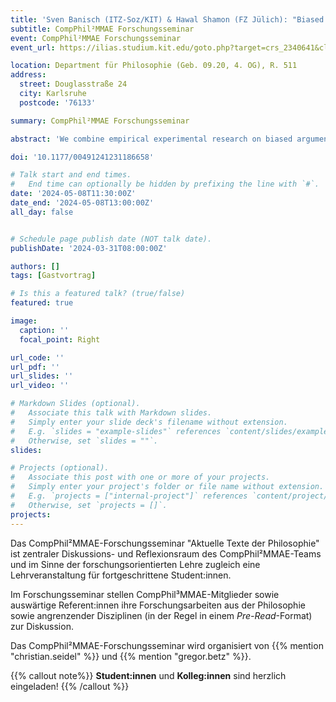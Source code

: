 ```yaml
---
title: 'Sven Banisch (ITZ-Soz/KIT) & Hawal Shamon (FZ Jülich): "Biased Processing and Opinion Polarization: Experimental Refinement of Argument Communication Theory in the Context of the Energy Debate"'
subtitle: CompPhil²MMAE Forschungsseminar
event: CompPhil²MMAE Forschungsseminar
event_url: https://ilias.studium.kit.edu/goto.php?target=crs_2340641&client_id=produktiv

location: Department für Philosophie (Geb. 09.20, 4. OG), R. 511
address:
  street: Douglasstraße 24
  city: Karlsruhe
  postcode: '76133'

summary: CompPhil²MMAE Forschungsseminar

abstract: 'We combine empirical experimental research on biased argument processing with a computational theory of group deliberation to overcome the micro–macro problem of sociology and to clarify the role of biased processing in debates around energy. We integrate biased processing into the framework of argument communication theory in which agents exchange arguments about a certain topic and adapt opinions accordingly. Our derived mathematical model fits significantly better to the experimentally observed attitude changes than the neutral argument processing assumption made in previous models. Our approach provides new insight into the relationship between biased processing and opinion polarization. Our analysis reveals a sharp qualitative transition from attitude moderation to polarization at the individual level. At the collective level, we find that weak biased processing significantly accelerates group decision processes, whereas strong biased processing leads to a meta-stable conflictual state of bi-polarization that becomes persistent as the bias increases.'

doi: '10.1177/00491241231186658'

# Talk start and end times.
#   End time can optionally be hidden by prefixing the line with `#`.
date: '2024-05-08T11:30:00Z'
date_end: '2024-05-08T13:00:00Z'
all_day: false


# Schedule page publish date (NOT talk date).
publishDate: '2024-03-31T08:00:00Z'

authors: []
tags: [Gastvortrag]

# Is this a featured talk? (true/false)
featured: true

image:
  caption: ''
  focal_point: Right

url_code: ''
url_pdf: ''
url_slides: ''
url_video: ''

# Markdown Slides (optional).
#   Associate this talk with Markdown slides.
#   Simply enter your slide deck's filename without extension.
#   E.g. `slides = "example-slides"` references `content/slides/example-slides.md`.
#   Otherwise, set `slides = ""`.
slides:

# Projects (optional).
#   Associate this post with one or more of your projects.
#   Simply enter your project's folder or file name without extension.
#   E.g. `projects = ["internal-project"]` references `content/project/deep-learning/index.md`.
#   Otherwise, set `projects = []`.
projects:
---
```


Das CompPhil²MMAE-Forschungsseminar "Aktuelle Texte der Philosophie" ist zentraler Diskussions- und Reflexionsraum des CompPhil²MMAE-Teams und im Sinne der forschungsorientierten Lehre zugleich eine Lehrveranstaltung für fortgeschrittene Student:innen. 

Im Forschungsseminar stellen CompPhil³MMAE-Mitglieder sowie auswärtige Referent:innen ihre Forschungsarbeiten aus der Philosophie sowie angrenzender Disziplinen (in der Regel in einem *Pre-Read*-Format) zur Diskussion. 

Das CompPhil²MMAE-Forschungsseminar wird organisiert von {{% mention "christian.seidel" %}} und {{% mention "gregor.betz" %}}. 

{{% callout note%}}
**Student:innen** und **Kolleg:innen** sind herzlich eingeladen!
{{% /callout %}}


<!-- <mark style=hlblue>Student:innen sind herzlich willkommen!</mark> -->